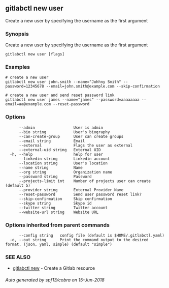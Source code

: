 ## gitlabctl new user

Create a new user by specifying the username as the first argument

### Synopsis

Create a new user by specifying the username as the first argument

```
gitlabctl new user [flags]
```

### Examples

```
# create a new user
gitlabctl new user john.smith --name="Johhny Smith" --password=12345678 --email=john.smith@example.com --skip-confirmation

# create a new user and send reset password link
gitlabctl new user james --name="james" --password=aaaaaaaa --email=aa@example.com --reset-password
```

### Options

```
      --admin                 User is admin
      --bio string            User's biography
      --can-create-group      User can create groups
      --email string          Email
      --external              Flags the user as external
      --external-uid string   External UID
  -h, --help                  help for user
      --linkedin string       Linkedin account
      --location string       User's location
      --name string           Name
      --org string            Organization name
      --password string       Password
      --projects-limit int    Number of projects user can create (default 5)
      --provider string       External Provider Name
      --reset-password        Send user password reset link?
      --skip-confirmation     Skip confirmation
      --skype string          Skype id
      --twitter string        Twitter account
      --website-url string    Website URL
```

### Options inherited from parent commands

```
      --config string   config file (default is $HOME/.gitlabctl.yaml)
  -o, --out string      Print the command output to the desired format. (json, yaml, simple) (default "simple")
```

### SEE ALSO

* [gitlabctl new](gitlabctl_new.md)	 - Create a Gitlab resource

###### Auto generated by spf13/cobra on 15-Jun-2018
